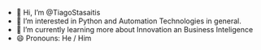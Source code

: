 - 👋 Hi, I’m @TiagoStasaitis
- 👀 I’m interested in Python and Automation Technologies in general.
- 🌱 I’m currently learning more about Innovation an Business Inteligence
- 😄 Pronouns: He / Him

<!---
TiagoStasaitis/TiagoStasaitis is a ✨ special ✨ repository because its `README.md` (this file) appears on your GitHub profile.
You can click the Preview link to take a look at your changes.
--->

